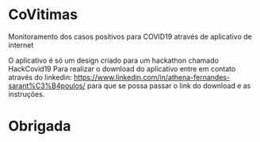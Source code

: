 # CoVitimas

Monitoramento dos casos positivos para COVID19 através de aplicativo de internet


O aplicativo é só um design criado para um hackathon chamado HackCovid19
Para realizar o download do aplicativo entre em contato através do linkedin: https://www.linkedin.com/in/athena-fernandes-sarant%C3%B4poulos/
para que se possa passar o link do download e as instruções.




# Obrigada
